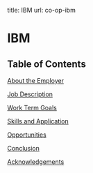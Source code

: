title: IBM
url: co-op-ibm

<h1 class="u-lead center">IBM</h1>

<h2 class="u-sublead">Table of Contents</h2>

[About the Employer]({{site_url}}/co-op/ibm/about-the-employer)

[Job Description]({{site_url}}/co-op/ibm/job-description)

[Work Term Goals]({{site_url}}/co-op/ibm/work-term-goals)

[Skills and Application]({{site_url}}/co-op/ibm/skills-and-application)

[Opportunities]({{site_url}}/co-op/ibm/opportunities)

[Conclusion]({{site_url}}/co-op/ibm/conclusion)

[Acknowledgements]({{site_url}}/co-op/ibm/acknowledgements)
